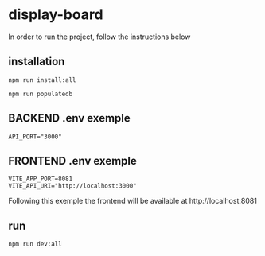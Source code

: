 # display-board

In order to run the project, follow the instructions below

## installation
```
npm run install:all
```
```
npm run populatedb
```

## BACKEND .env exemple

```
API_PORT="3000"
```

## FRONTEND .env exemple

```
VITE_APP_PORT=8081
VITE_API_URI="http://localhost:3000"
```
Following this exemple the frontend will be available at http://localhost:8081

## run
```
npm run dev:all
```
